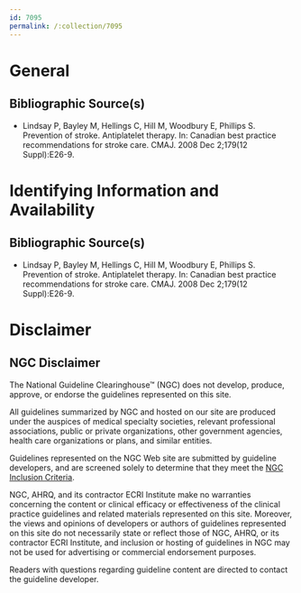 ```yaml
---
id: 7095
permalink: /:collection/7095
---
```


# General

## Bibliographic Source(s)

- Lindsay P, Bayley M, Hellings C, Hill M, Woodbury E, Phillips S. Prevention of stroke. Antiplatelet therapy. In: Canadian best practice recommendations for stroke care. CMAJ. 2008 Dec 2;179(12 Suppl):E26-9.

# Identifying Information and Availability

## Bibliographic Source(s)

- Lindsay P, Bayley M, Hellings C, Hill M, Woodbury E, Phillips S. Prevention of stroke. Antiplatelet therapy. In: Canadian best practice recommendations for stroke care. CMAJ. 2008 Dec 2;179(12 Suppl):E26-9.

# Disclaimer

## NGC Disclaimer

The National Guideline Clearinghouse™ (NGC) does not develop, produce, approve, or endorse the guidelines represented on this site.

All guidelines summarized by NGC and hosted on our site are produced under the auspices of medical specialty societies, relevant professional associations, public or private organizations, other government agencies, health care organizations or plans, and similar entities.

Guidelines represented on the NGC Web site are submitted by guideline developers, and are screened solely to determine that they meet the [NGC Inclusion Criteria](/help-and-about/summaries/inclusion-criteria).

NGC, AHRQ, and its contractor ECRI Institute make no warranties concerning the content or clinical efficacy or effectiveness of the clinical practice guidelines and related materials represented on this site. Moreover, the views and opinions of developers or authors of guidelines represented on this site do not necessarily state or reflect those of NGC, AHRQ, or its contractor ECRI Institute, and inclusion or hosting of guidelines in NGC may not be used for advertising or commercial endorsement purposes.

Readers with questions regarding guideline content are directed to contact the guideline developer.

